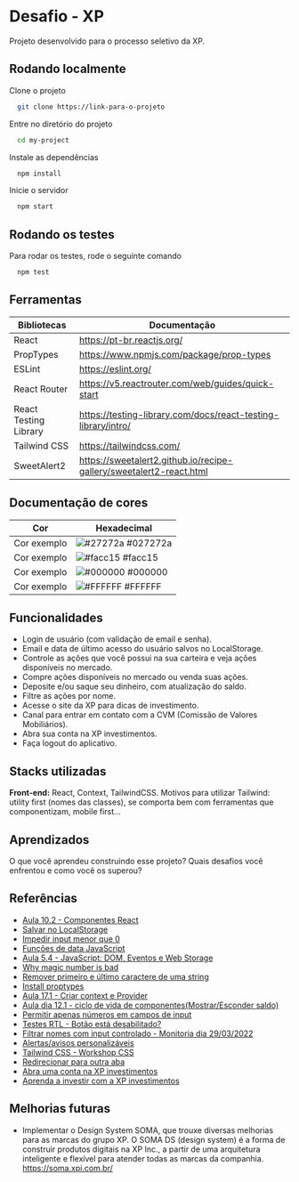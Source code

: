 
# Desafio - XP

Projeto desenvolvido para o processo seletivo da XP.


## Rodando localmente

Clone o projeto

```bash
  git clone https://link-para-o-projeto
```

Entre no diretório do projeto

```bash
  cd my-project
```

Instale as dependências

```bash
  npm install
```

Inicie o servidor

```bash
  npm start
```


## Rodando os testes

Para rodar os testes, rode o seguinte comando

```bash
  npm test
```


## Ferramentas

| Bibliotecas | Documentação |
| ------ | ------ |
| React | https://pt-br.reactjs.org/ |
| PropTypes| https://www.npmjs.com/package/prop-types |
| ESLint| https://eslint.org/ |
| React Router| https://v5.reactrouter.com/web/guides/quick-start |
| React Testing Library | https://testing-library.com/docs/react-testing-library/intro/ |
| Tailwind CSS | https://tailwindcss.com/ |
| SweetAlert2 | https://sweetalert2.github.io/recipe-gallery/sweetalert2-react.html|

## Documentação de cores

| Cor               | Hexadecimal                                                |
| ----------------- | ---------------------------------------------------------------- |
| Cor exemplo       | ![#27272a](https://via.placeholder.com/10/27272a?text=+) #027272a |
| Cor exemplo       | ![#facc15](https://via.placeholder.com/10/facc15?text=+) #facc15 |
| Cor exemplo       | ![#000000](https://via.placeholder.com/10/000000?text=+) #000000 |
| Cor exemplo       | ![#FFFFFF](https://via.placeholder.com/10/FFFFFF?text=+) #FFFFFF |


## Funcionalidades

- Login de usuário (com validação de email e senha).
- Email e data de último acesso do usuário salvos no LocalStorage.
- Controle as ações que você possui na sua carteira e veja ações disponíveis no mercado.
- Compre ações disponíveis no mercado ou venda suas ações.
- Deposite e/ou saque seu dinheiro, com atualização do saldo.
- Filtre as ações por nome.
- Acesse o site da XP para dicas de investimento.
- Canal para entrar em contato com a CVM (Comissão de Valores Mobiliários).
- Abra sua conta na XP investimentos.
- Faça logout do aplicativo.


## Stacks utilizadas

**Front-end:** React, Context, TailwindCSS. Motivos para utilizar Tailwind: utility first (nomes das classes), se comporta bem com ferramentas que componentizam, mobile first...




## Aprendizados

O que você aprendeu construindo esse projeto? Quais desafios você enfrentou e como você os superou?


## Referências

 - [Aula 10.2 - Componentes React](https://app.betrybe.com/course/live-lectures/sd-cohort-xp-b#dia-102-componentes-react)
 - [Salvar no LocalStorage](https://josiaspereira.com.br/como-usar-localstorage-no-reactjs/#:~:text=Para%20salvar%20alguma%20informa%C3%A7%C3%A3o%20no,uma%20chave%20e%20um%20valor.)
 - [Impedir input menor que 0](https://stackoverflow.com/questions/7372067/is-there-any-way-to-prevent-input-type-number-getting-negative-values)
 - [Funções de data JavaScript](https://blog.betrybe.com/javascript/javascript-date/)
 - [Aula 5.4 - JavaScript: DOM, Eventos e Web Storage](https://app.betrybe.com/course/fundamentals/javascript-dom-eventos-e-web-storage/javascript-web-storage/b332393f-7548-4075-83e3-f632735efb95/o-que-vamos-aprender/5e21e26a-2138-44a4-861e-a319e33bbcf1?use_case=calendar)
 - [Why magic number is bad](https://stackoverflow.com/questions/47882/what-is-a-magic-number-and-why-is-it-bad)
 - [Remover primeiro e último caractere de uma string](https://www.delftstack.com/pt/howto/javascript/remove-last-character-from-javascript/#use-o-m%C3%A9todo-slice-para-remover-o-%C3%BAltimo-caractere-de-uma-string-javascript)
 - [Install proptypes](https://www.npmjs.com/package/prop-types)
 - [Aula 17.1 - Criar context e Provider ](https://app.betrybe.com/course/front-end/context-api-e-react-hooks/context-api-do-react/0cb0f74b-7d53-429d-8fb3-84edb046136f/o-que-vamos-aprender/a90de5e6-2e15-4025-ad28-55bd82dcc194?use_case=calendar)
 - [Aula dia 12.1 - ciclo de vida de componentes(Mostrar/Esconder saldo)](https://app.betrybe.com/course/live-lectures/sd-cohort-xp-b#dia-121-ciclo-de-vida-de-componentes)
 - [Permitir apenas números em campos de input](http://sooho.com.br/dicas-e-truques/javascript/permitir-apenas-numeros-em-campos-input-text/)
 - [Testes RTL - Botão está desabilitado?](https://testing-library.com/docs/react-testing-library/example-intro)
 - [Filtrar nomes com input controlado - Monitoria dia 29/03/2022](https://trybecourse.slack.com/archives/C02HY0NGPK4/p1648580022479779?thread_ts=1646670674.750429&cid=C02HY0NGPK4)
 - [Alertas/avisos personalizáveis](https://sweetalert2.github.io/recipe-gallery/sweetalert2-react.html)
 - [Tailwind CSS - Workshop CSS](https://app.betrybe.com/course/live-lectures/sd-cohort-xp-b#dia-165-workshop-css)
 - [Redirecionar para outra aba](https://www.freecodecamp.org/portuguese/news/como-usar-o-html-para-abrir-um-link-em-uma-nova-aba/)
 - [Abra uma conta na XP investimentos](https://cadastro.xpi.com.br/desktop/step/1?assessor=A69103)
 - [Aprenda a investir com a XP investimentos](https://blog.xpeducacao.com.br/categoria/como-investir/?gclid=Cj0KCQjwuO6WBhDLARIsAIdeyDL_7R5dGtBXIW7jfJXfwhnMybj19couN9DRLo5lPC2kekEQML1pPwoaAtPwEALw_wcB)
 
 
## Melhorias futuras

 - Implementar o Design System SOMA, que trouxe diversas melhorias para as marcas do grupo XP. O SOMA DS (design system) é a forma de construir produtos digitais na XP Inc., a partir de uma arquitetura inteligente e flexível para atender todas as marcas da companhia.
https://soma.xpi.com.br/

        







